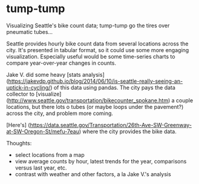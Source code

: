# tump-tump
Visualizing Seattle's bike count data; tump-tump go the tires over pneumatic tubes...

Seattle provides hourly bike count data from several locations across the city. It's presented in tabular format, so it could use some more engaging visualization. Especially useful would be some time-series charts to compare year-over-year changes in counts. 

Jake V. did some heavy [stats analysis] (https://jakevdp.github.io/blog/2014/06/10/is-seattle-really-seeing-an-uptick-in-cycling/) of this data using pandas. The city pays the data collector to [visualize] (http://www.seattle.gov/transportation/bikecounter_spokane.htm) a couple locations, but there lots o tubes (or maybe loops under the pavement?) across the city, and problem more coming. 

[Here's] (https://data.seattle.gov/Transportation/26th-Ave-SW-Greenway-at-SW-Oregon-St/mefu-7eau) where the city provides the bike data. 

Thoughts:

  - select locations from a map
  - view average counts by hour, latest trends for the year, comparisons versus last year, etc.
  - contrast with weather and other factors, a la Jake V.'s analysis
